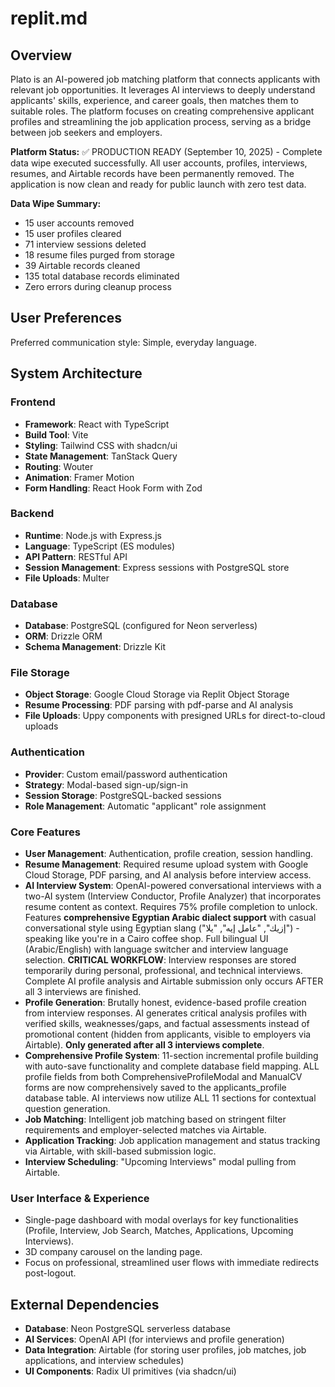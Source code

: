 # replit.md

## Overview
Plato is an AI-powered job matching platform that connects applicants with relevant job opportunities. It leverages AI interviews to deeply understand applicants' skills, experience, and career goals, then matches them to suitable roles. The platform focuses on creating comprehensive applicant profiles and streamlining the job application process, serving as a bridge between job seekers and employers.

**Platform Status:** ✅ PRODUCTION READY (September 10, 2025) - Complete data wipe executed successfully. All user accounts, profiles, interviews, resumes, and Airtable records have been permanently removed. The application is now clean and ready for public launch with zero test data.

**Data Wipe Summary:** 
- 15 user accounts removed
- 15 user profiles cleared  
- 71 interview sessions deleted
- 18 resume files purged from storage
- 39 Airtable records cleaned
- 135 total database records eliminated
- Zero errors during cleanup process

## User Preferences
Preferred communication style: Simple, everyday language.

## System Architecture

### Frontend
- **Framework**: React with TypeScript
- **Build Tool**: Vite
- **Styling**: Tailwind CSS with shadcn/ui
- **State Management**: TanStack Query
- **Routing**: Wouter
- **Animation**: Framer Motion
- **Form Handling**: React Hook Form with Zod

### Backend
- **Runtime**: Node.js with Express.js
- **Language**: TypeScript (ES modules)
- **API Pattern**: RESTful API
- **Session Management**: Express sessions with PostgreSQL store
- **File Uploads**: Multer

### Database
- **Database**: PostgreSQL (configured for Neon serverless)
- **ORM**: Drizzle ORM
- **Schema Management**: Drizzle Kit

### File Storage
- **Object Storage**: Google Cloud Storage via Replit Object Storage
- **Resume Processing**: PDF parsing with pdf-parse and AI analysis
- **File Uploads**: Uppy components with presigned URLs for direct-to-cloud uploads

### Authentication
- **Provider**: Custom email/password authentication
- **Strategy**: Modal-based sign-up/sign-in
- **Session Storage**: PostgreSQL-backed sessions
- **Role Management**: Automatic "applicant" role assignment

### Core Features
- **User Management**: Authentication, profile creation, session handling.
- **Resume Management**: Required resume upload system with Google Cloud Storage, PDF parsing, and AI analysis before interview access.
- **AI Interview System**: OpenAI-powered conversational interviews with a two-AI system (Interview Conductor, Profile Analyzer) that incorporates resume content as context. Requires 75% profile completion to unlock. Features **comprehensive Egyptian Arabic dialect support** with casual conversational style using Egyptian slang ("إزيك", "عامل إيه", "يلا") - speaking like you're in a Cairo coffee shop. Full bilingual UI (Arabic/English) with language switcher and interview language selection. **CRITICAL WORKFLOW**: Interview responses are stored temporarily during personal, professional, and technical interviews. Complete AI profile analysis and Airtable submission only occurs AFTER all 3 interviews are finished.
- **Profile Generation**: Brutally honest, evidence-based profile creation from interview responses. AI generates critical analysis profiles with verified skills, weaknesses/gaps, and factual assessments instead of promotional content (hidden from applicants, visible to employers via Airtable). **Only generated after all 3 interviews complete**.
- **Comprehensive Profile System**: 11-section incremental profile building with auto-save functionality and complete database field mapping. ALL profile fields from both ComprehensiveProfileModal and ManualCV forms are now comprehensively saved to the applicants_profile database table. AI interviews now utilize ALL 11 sections for contextual question generation.
- **Job Matching**: Intelligent job matching based on stringent filter requirements and employer-selected matches via Airtable.
- **Application Tracking**: Job application management and status tracking via Airtable, with skill-based submission logic.
- **Interview Scheduling**: "Upcoming Interviews" modal pulling from Airtable.

### User Interface & Experience
- Single-page dashboard with modal overlays for key functionalities (Profile, Interview, Job Search, Matches, Applications, Upcoming Interviews).
- 3D company carousel on the landing page.
- Focus on professional, streamlined user flows with immediate redirects post-logout.

## External Dependencies

- **Database**: Neon PostgreSQL serverless database
- **AI Services**: OpenAI API (for interviews and profile generation)
- **Data Integration**: Airtable (for storing user profiles, job matches, job applications, and interview schedules)
- **UI Components**: Radix UI primitives (via shadcn/ui)